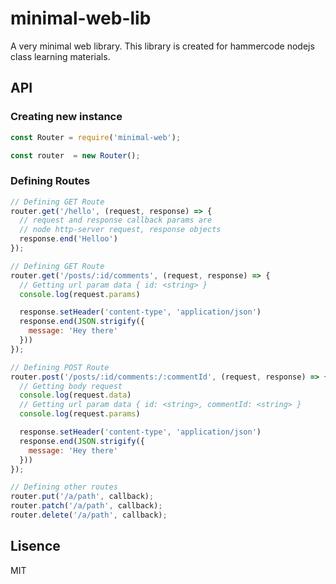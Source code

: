 # minimal-web-lib

A very minimal web library. This library is created for hammercode nodejs class learning materials.

## API

### Creating new instance

```js
const Router = require('minimal-web');

const router  = new Router();
```

### Defining Routes

```js
// Defining GET Route
router.get('/hello', (request, response) => {
  // request and response callback params are
  // node http-server request, response objects
  response.end('Helloo')
});

// Defining GET Route
router.get('/posts/:id/comments', (request, response) => {
  // Getting url param data { id: <string> }
  console.log(request.params)

  response.setHeader('content-type', 'application/json')
  response.end(JSON.strigify({
    message: 'Hey there'
  }))
});

// Defining POST Route
router.post('/posts/:id/comments:/:commentId', (request, response) => {
  // Getting body request
  console.log(request.data)
  // Getting url param data { id: <string>, commentId: <string> }
  console.log(request.params)

  response.setHeader('content-type', 'application/json')
  response.end(JSON.strigify({
    message: 'Hey there'
  }))
});

// Defining other routes
router.put('/a/path', callback);
router.patch('/a/path', callback);
router.delete('/a/path', callback);
```

## Lisence
MIT
